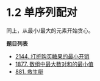 # 1.2 单序列配对

同上，从最小/最大的元素开始贪心。

**题目列表**

- [2144. 打折购买糖果的最小开销](https://leetcode.cn/problems/minimum-cost-of-buying-candies-with-discount/description/)
- [1877. 数组中最大数对和的最小值](https://leetcode.cn/problems/minimize-maximum-pair-sum-in-array/description/)
- [881. 救生艇](https://leetcode.cn/problems/boats-to-save-people/description/)